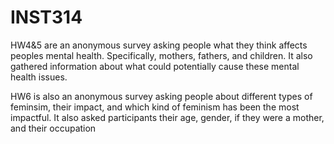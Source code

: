 # INST314
HW4&5 are an anonymous survey asking people what they think affects peoples mental health. Specifically, mothers, fathers, and children. It also gathered
information about what could potentially cause these mental health issues. 

HW6 is also an anonymous survey asking people about different types of feminsim, their impact, and which kind of feminism has been the most impactful. It also asked participants their age, gender, if they were a mother, and their occupation
